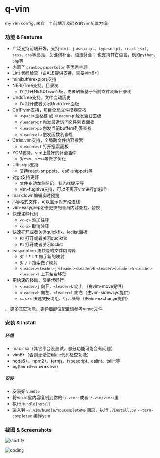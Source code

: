q-vim
================
my vim config. 来自一个前端开发码农的vim配置方案。

### 功能 & Features
* 广泛支持前端开发，支持`html`、`javascript`、`typescript`、`react(jsx)`, `scss`、`css`等高亮、关键词补全、语法补全； 
也支持其它语言，例如`python`、`php`等
* 内置了 `gruvbox` `paperColor` 等优秀主题
* Lint 代码检查（由ALE提供支持，需要vim8+）
* minibufferexplore支持
* NERDTree支持，目录树
    * `F5` 打开NERDTree面板，或者刷新基于当前文件刷新目录树
* UndoTree支持，文件变动历史
    * `F4` 打开或者关闭UndoTree面板
* CtrlP.vim支持，项目全局文件模糊查找
    * `<Space>`空格键 或 `<leader>p` 触发查找面板
    * `<leader>pr` 触发最近访问文件列表面板
    * `<leader>pb` 触发当前buffers列表查找
    * `<leader>fu` 触发函数名查找
* Ctrlsf.vim支持，全局跨文件内容搜索
    * `<leader>sf` 打开搜索面板
* YCM支持，vim上最好的补全插件
    * 对css、scss等做了优化
* Ultisnips支持
    * 支持react-snippets、es6-snippets等
* 对git支持更好
    * 文件变动左侧标记，状态栏提示等
    * vim-fugitive支持，可以不离开vim进行git操作
* markdown编辑实时预览
* js等格式文件，可以显示对齐缩进线
* vim-easygrep带来更快的全局内容查找、替换
* 快速注释代码
    * `<c-c>` 添加注释
    * `<c-x>` 取消注释
* 快速打开或者关闭quickfix、loclist面板
    * `F2` 打开或者关闭qucikfix
    * `F3` 打开或者关闭loclist
* easymotion 更快速的文件内跳转
    * 对 `f` `F` `t` `T` 做了新的映射
    * 对 `/` `?` 搜索做了映射
    * `<leader><leader>j` `<leader><leader>k` `<leader><leader>h` `<leader><leader>l` 上下左右移动
* 更快速的移动、交换代码行
    * `<leader>j` 向下，`<leader>k` 向上 （由vim-move提供）
    * `<leader>h` 向左，`<leader>l` 向右（由vim-sideways提供）
    * `cx` `cxx` 快速交换词组、行、块等（由vim-exchange提供）


 ... 更多其它功能，更详细键位配置请参考vimrc文件

### 安装 & Install
##### 环境
 * mac osx（其它平台没测试，部分功能可能会有问题）
 * vim8+（否则无法使用ale代码检查功能）
 * node6+、npm2+、ternjs、typescript、eslint、tslint等
 * ag(the silver searcher)

##### 安装
 * 安装好 `Vundle` 
 * 将vimrc里内容复制到你的`~/.vimrc`或者`~/.vim/vimrc`里
 * 执行 `BundleInstall`
 * 进入到 `~/.vim/bundle/YouCompleteMe` 目录，执行 `./install.py --tern-completer` 编译ycm


### 截图 & Screenshots
![startIfy](https://cloud.githubusercontent.com/assets/3774036/25426063/9016bcd4-2aa0-11e7-8f6a-769b655d386f.png)  

![coding](https://cloud.githubusercontent.com/assets/3774036/25426093/a21f62dc-2aa0-11e7-9a4c-2077f4480ce0.png)
